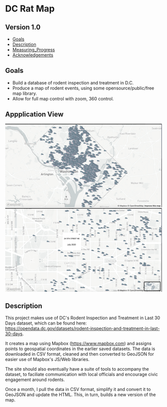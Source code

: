 # DC Rat Map
## Version 1.0

- [Goals](#goals)
- [Description](#description)
- [Measuring_Progress](#measuring_progress)
- [Acknowledgements](#acknowledgements)

## Goals

- Build a database of rodent inspection and treatment in D.C. 
- Produce a map of rodent events, using some opensource/public/free map library.
- Allow for full map control with zoom, 360 control. 

## Appplication View

![Image of Rat Map](DCRatMap_Photo1.png)
![Image of Rat Map](DCRatMap_Photo3.png)

## Description 

This project makes use of DC's Rodent Inspection and Treatment in Last 30 Days dataset, which can be found here: https://opendata.dc.gov/datasets/rodent-inspection-and-treatment-in-last-30-days. 

It creates a map using Mapbox (https://www.mapbox.com) and assigns points to geospatial coordinates in the earlier saved datasets. The data is downloaded in CSV format, cleaned and then converted to GeoJSON for easier use of Mapbox's JS/Web libraries. 

The site should also eventually have a suite of tools to accompany the dataset, to faciliate communication with local officials and encourage civic engagement around rodents. 

Once a month, I pull the data in CSV format, simplify it and convert it to GeoJSON and update the HTML. This, in turn, builds a new version of the map. 
